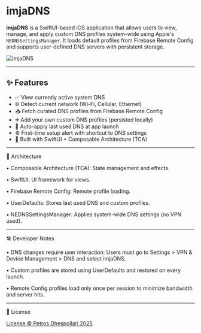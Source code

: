 # imjaDNS

**imjaDNS** is a SwiftUI-based iOS application that allows users to view, manage, and apply custom DNS profiles system-wide using Apple's `NEDNSSettingsManager`. It loads default profiles from Firebase Remote Config and supports user-defined DNS servers with persistent storage.

![imjaDNS](https://github.com/user-attachments/assets/70d0a3c0-2f5d-4232-9735-47e852246f6c)

---

## ✨ Features

- ✅ View currently active system DNS
- 🌐 Detect current network (Wi-Fi, Cellular, Ethernet)
- 📥 Fetch curated DNS profiles from Firebase Remote Config
- ➕ Add your own custom DNS profiles (persisted locally)
- 🔁 Auto-apply last used DNS at app launch
- ⚙️ First-time setup alert with shortcut to DNS settings
- 🧩 Built with SwiftUI + Composable Architecture (TCA)

---

🧠 Architecture
	
•	Composable Architecture (TCA): State management and effects.
	
•	SwiftUI: UI framework for views.
	
•	Firebase Remote Config: Remote profile loading.
	
•	UserDefaults: Stores last used DNS and custom profiles.
	
•	NEDNSSettingsManager: Applies system-wide DNS settings (no VPN used).

---

🛠 Developer Notes
	
•	DNS changes require user interaction: Users must go to Settings > VPN & Device Management > DNS and select imjaDNS.
	
•	Custom profiles are stored using UserDefaults and restored on every launch.
	
•	Remote Config profiles load only once per session to minimize bandwidth and server hits.

---

📄 License

[License © Petros Dhespollari 2025](https://github.com/peterdsp/imjaDNS/blob/f7de220642a1ca575f7e4ab2d2869e401fbe8147/LICENSE.md)
